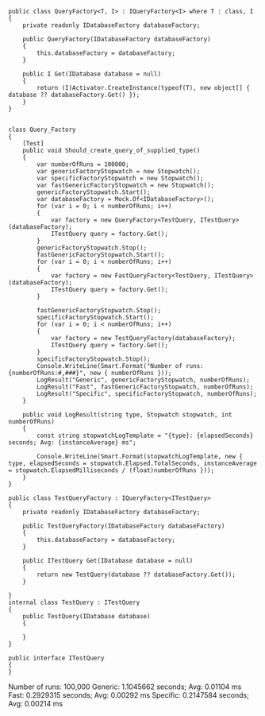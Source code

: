     public class QueryFactory<T, I> : IQueryFactory<I> where T : class, I
    {
        private readonly IDatabaseFactory databaseFactory;

        public QueryFactory(IDatabaseFactory databaseFactory)
        {
            this.databaseFactory = databaseFactory;
        }

        public I Get(IDatabase database = null)
        {
            return (I)Activator.CreateInstance(typeof(T), new object[] { database ?? databaseFactory.Get() });
        }
    }


    class Query_Factory
    {
        [Test]
        public void Should_create_query_of_supplied_type()
        {
            var numberOfRuns = 100000;
            var genericFactoryStopwatch = new Stopwatch();
            var specificFactoryStopwatch = new Stopwatch();
            var fastGenericFactoryStopwatch = new Stopwatch();
            genericFactoryStopwatch.Start();
            var databaseFactory = Mock.Of<IDatabaseFactory>();
            for (var i = 0; i < numberOfRuns; i++)
            {
                var factory = new QueryFactory<TestQuery, ITestQuery>(databaseFactory);
                ITestQuery query = factory.Get();
            }
            genericFactoryStopwatch.Stop();
            fastGenericFactoryStopwatch.Start();
            for (var i = 0; i < numberOfRuns; i++)
            {
                var factory = new FastQueryFactory<TestQuery, ITestQuery>(databaseFactory);
                ITestQuery query = factory.Get();
            }

            fastGenericFactoryStopwatch.Stop();
            specificFactoryStopwatch.Start();
            for (var i = 0; i < numberOfRuns; i++)
            {
                var factory = new TestQueryFactory(databaseFactory);
                ITestQuery query = factory.Get();
            }
            specificFactoryStopwatch.Stop();
            Console.WriteLine(Smart.Format("Number of runs: {numberOfRuns:#,###}", new { numberOfRuns }));
            LogResult("Generic", genericFactoryStopwatch, numberOfRuns);
            LogResult("Fast", fastGenericFactoryStopwatch, numberOfRuns);
            LogResult("Specific", specificFactoryStopwatch, numberOfRuns);
        }

        public void LogResult(string type, Stopwatch stopwatch, int numberOfRuns)
        {
            const string stopwatchLogTemplate = "{type}: {elapsedSeconds} seconds; Avg: {instanceAverage} ms";

            Console.WriteLine(Smart.Format(stopwatchLogTemplate, new { type, elapsedSeconds = stopwatch.Elapsed.TotalSeconds, instanceAverage = stopwatch.ElapsedMilliseconds / (float)numberOfRuns }));
        }
    }

    public class TestQueryFactory : IQueryFactory<ITestQuery>
    {
        private readonly IDatabaseFactory databaseFactory;

        public TestQueryFactory(IDatabaseFactory databaseFactory)
        {
            this.databaseFactory = databaseFactory;
        }

        public ITestQuery Get(IDatabase database = null)
        {
            return new TestQuery(database ?? databaseFactory.Get());
        }

    }
    internal class TestQuery : ITestQuery
    {
        public TestQuery(IDatabase database)
        {

        }
    }

    public interface ITestQuery
    {
    }



Number of runs: 100,000
Generic: 1.1045662 seconds; Avg: 0.01104 ms
Fast: 0.2929315 seconds; Avg: 0.00292 ms
Specific: 0.2147584 seconds; Avg: 0.00214 ms
